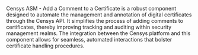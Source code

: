 Censys ASM - Add a Comment to a Certificate is a robust component designed to automate the management and annotation of digital certificates through the Censys API. It simplifies the process of adding comments to certificates, thereby improving tracking and auditing within security management realms. The integration between the Censys platform and this component allows for seamless, automated interactions that bolster certificate handling procedures.

